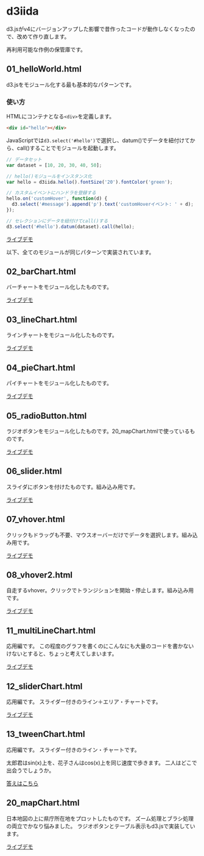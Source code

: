 # d3iida

d3.jsがv4にバージョンアップした影響で昔作ったコードが動作しなくなったので、改めて作り直します。

再利用可能な作例の保管庫です。


## 01_helloWorld.html

d3.jsをモジュール化する最も基本的なパターンです。

### 使い方

HTMLにコンテナとなる```<div>```を定義します。

```html
<div id="hello"></div>
```

JavaScriptでは```d3.select('#hello')```で選択し、datum()でデータを紐付けてから、call()することでモジュールを起動します。

```js
// データセット
var dataset = [10, 20, 30, 40, 50];

// hello()モジュールをインスタンス化
var hello = d3iida.hello().fontSize('20').fontColor('green');

// カスタムイベントにハンドラを登録する
hello.on('customHover', function(d) {
  d3.select('#message').append('p').text('customHoverイベント: ' + d);
});

// セレクションにデータを紐付けてcall()する
d3.select('#hello').datum(dataset).call(hello);
```

[ライブデモ](https://sites.google.com/site/d3iidademo/01_helloworld)


以下、全てのモジュールが同じパターンで実装されています。


## 02_barChart.html

バーチャートをモジュール化したものです。

[ライブデモ](https://sites.google.com/site/d3iidademo/02_barchart)


## 03_lineChart.html

ラインチャートをモジュール化したものです。

[ライブデモ](https://sites.google.com/site/d3iidademo/03_linechart)


## 04_pieChart.html

パイチャートをモジュール化したものです。

[ライブデモ](https://sites.google.com/site/d3iidademo/04_piechart)


## 05_radioButton.html

ラジオボタンをモジュール化したものです。20_mapChart.htmlで使っているものです。

[ライブデモ](https://sites.google.com/site/d3iidademo/05_radiobutton)


## 06_slider.html

スライダにボタンを付けたものです。組み込み用です。

[ライブデモ](https://sites.google.com/site/d3iidademo/06_slider)


## 07_vhover.html

クリックもドラッグも不要、マウスオーバーだけでデータを選択します。組み込み用です。

[ライブデモ](https://sites.google.com/site/d3iidademo/07_vhover)


## 08_vhover2.html

自走するvhover。クリックでトランジションを開始・停止します。組み込み用です。

[ライブデモ](https://sites.google.com/site/d3iidademo/08_vhover2)


## 11_multiLineChart.html

応用編です。
この程度のグラフを書くのにこんなにも大量のコードを書かないけないとすると、ちょっと考えてしまいます。

[ライブデモ](https://sites.google.com/site/d3iidademo/11_multilinechart)


## 12_sliderChart.html

応用編です。
スライダー付きのライン＋エリア・チャートです。

[ライブデモ](https://sites.google.com/site/d3iidademo/12_sliderchart)


## 13_tweenChart.html

応用編です。
スライダー付きのライン・チャートです。

太郎君はsin(x)上を、花子さんはcos(x)上を同じ速度で歩きます。
二人はどこで出会うでしょうか。

[答えはこちら](https://sites.google.com/site/d3iidademo/13_tweenchart)


## 20_mapChart.html

日本地図の上に県庁所在地をプロットしたものです。
ズーム処理とブラシ処理の両立でかなり悩みました。
ラジオボタンとテーブル表示もd3.jsで実装しています。

[ライブデモ](https://sites.google.com/site/d3iidademo/20_mapchart)

